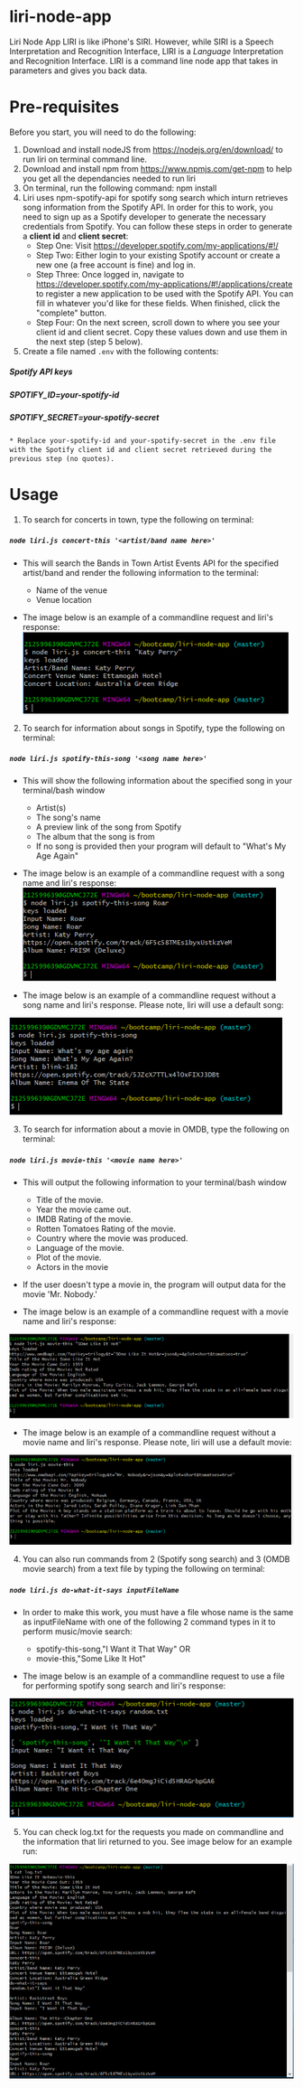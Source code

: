 # liri-node-app
Liri Node App
LIRI is like iPhone's SIRI. However, while SIRI is a Speech Interpretation and Recognition Interface, LIRI is a _Language_ Interpretation and Recognition Interface. LIRI is a command line node app that takes in parameters and gives you back data.

# Pre-requisites
Before you start, you will need to do the following:
1. Download and install nodeJS from https://nodejs.org/en/download/ to run liri on terminal command line.
2. Download and install npm from https://www.npmjs.com/get-npm to help you get all the dependancies needed to run liri
3. On terminal, run the following command: npm install
4. Liri uses npm-spotify-api for spotify song search which inturn retrieves song information from the Spotify API. In order for this to work, you need to sign up as a Spotify developer to generate the necessary credentials from Spotify. You can follow these steps in order to generate a **client id** and **client secret**:
   * Step One: Visit <https://developer.spotify.com/my-applications/#!/>
   * Step Two: Either login to your existing Spotify account or create a new one (a free account is fine) and log in.
   * Step Three: Once logged in, navigate to <https://developer.spotify.com/my-applications/#!/applications/create> to register a new application to be used with the Spotify API. You can fill in whatever you'd like for these fields. When finished, click the "complete" button.
   * Step Four: On the next screen, scroll down to where you see your client id and client secret. Copy these values down and use them in the next step (step 5 below).
5. Create a file named `.env` with the following contents: 
##### _Spotify API keys_
##### _SPOTIFY_ID=your-spotify-id_
##### _SPOTIFY_SECRET=your-spotify-secret_
    * Replace your-spotify-id and your-spotify-secret in the .env file with the Spotify client id and client secret retrieved during the previous step (no quotes).

# Usage
1. To search for concerts in town, type the following on terminal:
##### `node liri.js concert-this '<artist/band name here>'`

* This will search the Bands in Town Artist Events API for the specified artist/band and render the following information to the terminal:

     * Name of the venue
     * Venue location

* The image below is an example of a commandline request and liri's response:
![Image of concert_this with band name](./images/liri_concert.PNG)

2. To search for information about songs in Spotify, type the following on terminal: 
##### `node liri.js spotify-this-song '<song name here>'`

* This will show the following information about the specified song in your terminal/bash window

     * Artist(s)
     * The song's name
     * A preview link of the song from Spotify
     * The album that the song is from
   * If no song is provided then your program will default to "What's My Age Again" 

* The image below is an example of a commandline request with a song name and liri's response:
![Image of spotify song search with song name](./images/liri_spotify.PNG)

* The image below is an example of a commandline request without a song name and liri's response. Please note, liri will use a default song:

![Image of spotify song search without song name](./images/liri_no_songname.PNG)

3. To search for information about a movie in OMDB, type the following on terminal:
##### `node liri.js movie-this '<movie name here>'`

* This will output the following information to your terminal/bash window

    * Title of the movie.
    * Year the movie came out.
    * IMDB Rating of the movie.
    * Rotten Tomatoes Rating of the movie.
    * Country where the movie was produced.
    * Language of the movie.
    * Plot of the movie.
    * Actors in the movie
   
* If the user doesn't type a movie in, the program will output data for the movie 'Mr. Nobody.'

* The image below is an example of a commandline request with a movie name and liri's response:

![Image of OMDB search with no movie name](./images/liri_movie.PNG)

* The image below is an example of a commandline request without a movie name and liri's response. Please note, liri will use a default movie:

![Image of spotify song search with song name](./images/liri_no_movie.PNG)

4. You can also run commands from 2 (Spotify song search) and 3 (OMDB movie search)  from a text file by typing the following on terminal:
##### `node liri.js do-what-it-says inputFileName`
    
* In order to make this work, you must have a file whose name is the same as inputFileName with one of the following 2 command types in it to perform music/movie search:
    * spotify-this-song,"I Want it That Way"
        OR
    * movie-this,"Some Like It Hot"

* The image below is an example of a commandline request to use a file for performing spotify song search and liri's response:

![Image of spotify song search from inputfile](./images/liri_inputFromFile.PNG)

5. You can check log.txt for the requests you made on commandline and the information that liri returned to you. See image below for an example run:

![Image of reviewing activities from log.txt](./images/liri_log.PNG)
